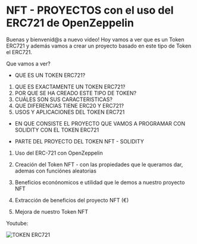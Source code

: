 # NFT - PROYECTOS con el uso del ERC721 de OpenZeppelin

Buenas y bienvenid@s a nuevo video! Hoy vamos a ver que es un Token ERC721 y además vamos a crear un proyecto basado en este tipo de Token el ERC721.

Que vamos a ver?

* QUE ES UN TOKEN ERC721?

1. QUE ES EXACTAMENTE UN TOKEN ERC721?
2. POR QUE SE HA CREADO ESTE TIPO DE TOKEN?
3. CUÁLES SON SUS CARACTERISTICAS?
4. QUE DIFERENCIAS TIENE ERC20 Y ERC721?
5. USOS Y APLICACIONES DEL TOKEN ERC721

* EN QUE CONSISTE EL PROYECTO QUE VAMOS A PROGRAMAR CON SOLIDITY CON EL TOKEN ERC721

* PARTE DEL PROYECTO DEL TOKEN NFT - SOLIDITY

1. Uso del ERC-721 con OpenZeppelin

2. Creación del Token NFT - con las propiedades que le queramos dar, ademas con funciónes aleatorias

3. Beneficios econónomicos e utilidad que le demos a nuestro proyecto NFT

4. Extracción de beneficios del proyecto NFT (€)

5. Mejora de nuestro Token NFT 

Youtube:

![TOKEN ERC721](https://user-images.githubusercontent.com/101588200/174668051-222470b3-a053-4a18-8742-f01c4415418a.png)
